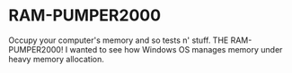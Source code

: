 # RAM-PUMPER2000
Occupy your computer's memory and so tests n' stuff.
THE RAM-PUMPER2000! 
I wanted to see how Windows OS manages memory under heavy memory allocation.
